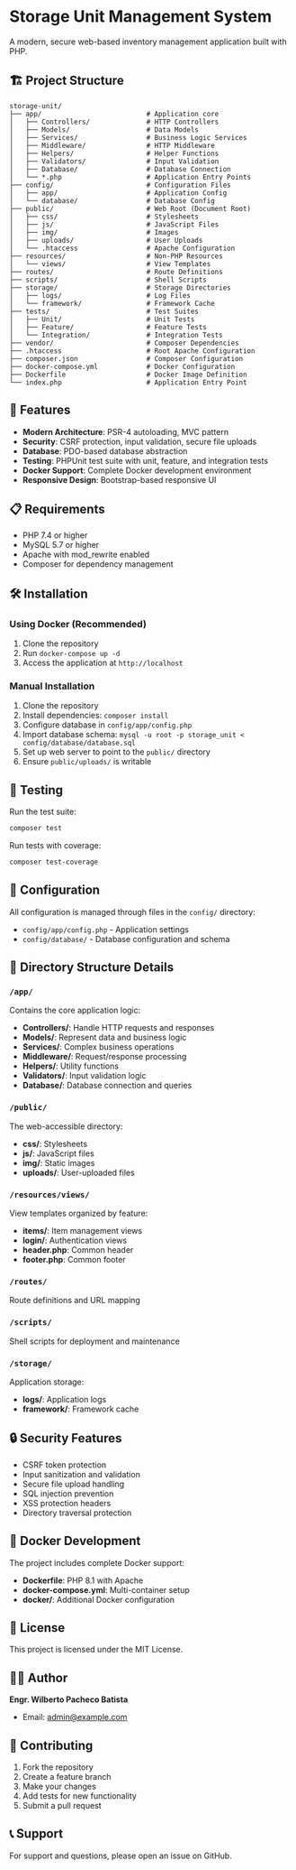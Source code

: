 # Storage Unit Management System

A modern, secure web-based inventory management application built with PHP.

## 🏗️ Project Structure

```
storage-unit/
├── app/                          # Application core
│   ├── Controllers/              # HTTP Controllers
│   ├── Models/                   # Data Models
│   ├── Services/                 # Business Logic Services
│   ├── Middleware/               # HTTP Middleware
│   ├── Helpers/                  # Helper Functions
│   ├── Validators/               # Input Validation
│   ├── Database/                 # Database Connection
│   └── *.php                     # Application Entry Points
├── config/                       # Configuration Files
│   ├── app/                      # Application Config
│   └── database/                 # Database Config
├── public/                       # Web Root (Document Root)
│   ├── css/                      # Stylesheets
│   ├── js/                       # JavaScript Files
│   ├── img/                      # Images
│   ├── uploads/                  # User Uploads
│   └── .htaccess                 # Apache Configuration
├── resources/                    # Non-PHP Resources
│   └── views/                    # View Templates
├── routes/                       # Route Definitions
├── scripts/                      # Shell Scripts
├── storage/                      # Storage Directories
│   ├── logs/                     # Log Files
│   └── framework/                # Framework Cache
├── tests/                        # Test Suites
│   ├── Unit/                     # Unit Tests
│   ├── Feature/                  # Feature Tests
│   └── Integration/              # Integration Tests
├── vendor/                       # Composer Dependencies
├── .htaccess                     # Root Apache Configuration
├── composer.json                 # Composer Configuration
├── docker-compose.yml            # Docker Configuration
├── Dockerfile                    # Docker Image Definition
└── index.php                     # Application Entry Point
```

## 🚀 Features

- **Modern Architecture**: PSR-4 autoloading, MVC pattern
- **Security**: CSRF protection, input validation, secure file uploads
- **Database**: PDO-based database abstraction
- **Testing**: PHPUnit test suite with unit, feature, and integration tests
- **Docker Support**: Complete Docker development environment
- **Responsive Design**: Bootstrap-based responsive UI

## 📋 Requirements

- PHP 7.4 or higher
- MySQL 5.7 or higher
- Apache with mod_rewrite enabled
- Composer for dependency management

## 🛠️ Installation

### Using Docker (Recommended)

1. Clone the repository
2. Run `docker-compose up -d`
3. Access the application at `http://localhost`

### Manual Installation

1. Clone the repository
2. Install dependencies: `composer install`
3. Configure database in `config/app/config.php`
4. Import database schema: `mysql -u root -p storage_unit < config/database/database.sql`
5. Set up web server to point to the `public/` directory
6. Ensure `public/uploads/` is writable

## 🧪 Testing

Run the test suite:
```bash
composer test
```

Run tests with coverage:
```bash
composer test-coverage
```

## 🔧 Configuration

All configuration is managed through files in the `config/` directory:

- `config/app/config.php` - Application settings
- `config/database/` - Database configuration and schema

## 📁 Directory Structure Details

### `/app/`
Contains the core application logic:
- **Controllers/**: Handle HTTP requests and responses
- **Models/**: Represent data and business logic
- **Services/**: Complex business operations
- **Middleware/**: Request/response processing
- **Helpers/**: Utility functions
- **Validators/**: Input validation logic
- **Database/**: Database connection and queries

### `/public/`
The web-accessible directory:
- **css/**: Stylesheets
- **js/**: JavaScript files
- **img/**: Static images
- **uploads/**: User-uploaded files

### `/resources/views/`
View templates organized by feature:
- **items/**: Item management views
- **login/**: Authentication views
- **header.php**: Common header
- **footer.php**: Common footer

### `/routes/`
Route definitions and URL mapping

### `/scripts/`
Shell scripts for deployment and maintenance

### `/storage/`
Application storage:
- **logs/**: Application logs
- **framework/**: Framework cache

## 🔒 Security Features

- CSRF token protection
- Input sanitization and validation
- Secure file upload handling
- SQL injection prevention
- XSS protection headers
- Directory traversal protection

## 🐳 Docker Development

The project includes complete Docker support:

- **Dockerfile**: PHP 8.1 with Apache
- **docker-compose.yml**: Multi-container setup
- **docker/**: Additional Docker configuration

## 📝 License

This project is licensed under the MIT License.

## 👨‍💻 Author

**Engr. Wilberto Pacheco Batista**
- Email: admin@example.com

## 🤝 Contributing

1. Fork the repository
2. Create a feature branch
3. Make your changes
4. Add tests for new functionality
5. Submit a pull request

## 📞 Support

For support and questions, please open an issue on GitHub.